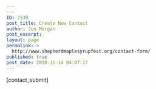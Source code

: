```yaml
---
---
ID: 2538
post_title: Create New Contact
author: Jon Morgan
post_excerpt:
layout: page
permalink: >
  http://www.shepherdmaplesyrupfest.org/contact-form/
published: true
post_date: 2018-11-14 04:07:17
---
```

[contact_submit]